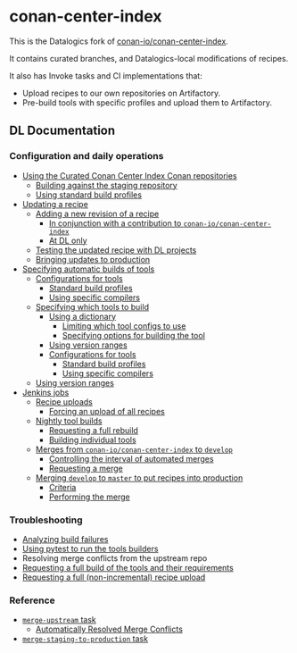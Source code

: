 # conan-center-index

This is the Datalogics fork of
[conan-io/conan-center-index](https://github.com/conan-io/conan-center-index).

It contains curated branches, and Datalogics-local modifications of recipes.

It also has Invoke tasks and CI implementations that:

- Upload recipes to our own repositories on Artifactory.
- Pre-build tools with specific profiles and upload them to Artifactory.

## DL Documentation

### Configuration and daily operations

- [Using the Curated Conan Center Index Conan repositories](dl-docs/using-the-ccci-repositories.md)
  - [Building against the staging repository](dl-docs/using-the-ccci-repositories.md#building-against-the-staging-repository)
  - [Using standard build profiles](dl-docs/using-the-ccci-repositories.md#using-standard-build-profiles)
- [Updating a recipe](dl-docs/updating-a-recipe.md)
  - [Adding a new revision of a recipe](dl-docs/updating-a-recipe.md#adding-a-new-revision-of-a-recipe)
    - [In conjunction with a contribution to `conan-io/conan-center-index`](dl-docs/updating-a-recipe.md#in-conjunction-with-a-contribution-to-conan-ioconan-center-index)
    - [At DL only](dl-docs/updating-a-recipe.md#at-dl-only)
  - [Testing the updated recipe with DL projects](dl-docs/updating-a-recipe.md#testing-the-updated-recipe-with-dl-projects)
  - [Bringing updates to production](dl-docs/updating-a-recipe.md#bringing-updates-to-production)
- [Specifying automatic builds of tools](dl-docs/automatic-tool-builds.md)
  - [Configurations for tools](dl-docs/automatic-tool-builds.md#configurations-for-tools)
    - [Standard build profiles](dl-docs/automatic-tool-builds.md#standard-build-profiles)
    - [Using specific compilers](dl-docs/automatic-tool-builds.md#using-specific-compilers)
  - [Specifying which tools to build](dl-docs/automatic-tool-builds.md#specifying-which-tools-to-build)
    - [Using a dictionary](dl-docs/automatic-tool-builds.md#using-a-dictionary)
      - [Limiting which tool configs to use](dl-docs/automatic-tool-builds.md#limiting-which-tool-configs-to-use)
      - [Specifying options for building the tool](dl-docs/automatic-tool-builds.md#specifying-options-for-building-the-tool)
    - [Using version ranges](dl-docs/automatic-tool-builds.md#using-version-ranges)
    - [Configurations for tools](dl-docs/automatic-tool-builds.md#configurations-for-tools)
      - [Standard build profiles](dl-docs/automatic-tool-builds.md#standard-build-profiles)
      - [Using specific compilers](dl-docs/automatic-tool-builds.md#using-specific-compilers)
  - [Using version ranges](dl-docs/automatic-tool-builds.md#using-version-ranges)
- [Jenkins jobs](dl-docs/jenkins-jobs.md)
  - [Recipe uploads](dl-docs/jenkins-jobs.md#recipe-uploads)
    - [Forcing an upload of all recipes](dl-docs/jenkins-jobs.md#forcing-an-upload-of-all-recipes)
  - [Nightly tool builds](dl-docs/jenkins-jobs.md#nightly-tool-builds)
    - [Requesting a full rebuild](dl-docs/jenkins-jobs.md#requesting-a-full-rebuild)
    - [Building individual tools](dl-docs/jenkins-jobs.md#building-individual-tools)
  - [Merges from `conan-io/conan-center-index` to `develop`](dl-docs/jenkins-jobs.md#merges-from-conan-ioconan-center-index-to-develop)
    - [Controlling the interval of automated merges](dl-docs/jenkins-jobs.md#controlling-the-interval-of-automated-merges)
    - [Requesting a merge](dl-docs/jenkins-jobs.md#requesting-a-merge)
  - [Merging `develop` to `master` to put recipes into production](dl-docs/jenkins-jobs.md#merging-develop-to-master-to-put-recipes-into-production)
    - [Criteria](dl-docs/jenkins-jobs.md#criteria)
    - [Performing the merge](dl-docs/jenkins-jobs.md#performing-the-merge)

### Troubleshooting

- [Analyzing build failures](dl-docs/troubleshooting.md#analyzing-build-failures)
- [Using pytest to run the tools builders](dl-docs/troubleshooting.md#using-pytest-to-run-the-tools-builders)
- Resolving merge conflicts from the upstream repo
- [Requesting a full build of the tools and their requirements](dl-docs/jenkins-jobs.md#requesting-a-full-rebuild)
- [Requesting a full (non-incremental) recipe upload](dl-docs/jenkins-jobs.md#forcing-an-upload-of-all-recipes)

### Reference

- [`merge-upstream` task](dl-docs/merge-upstream.md)
  - [Automatically Resolved Merge Conflicts](dl-docs/auto-merge-conflict-resolution.md)
- [`merge-staging-to-production` task](dl-docs/merge-staging-to-production.md)
